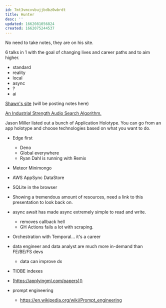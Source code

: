 ```yaml
---
id: 7mt3vmcvvbujjbdbz0wbrdt
title: Hunter
desc: ''
updated: 1662081056824
created: 1662075244537
---
```


No need to take notes, they are on his site.

6 talks in 1 with the goal of changing lives and career paths and to aim higher.

- standard
- reality
- local
- async
- ?
- ai

[Shawn's site](https://dx.tips/)
(will be posting notes here)

[An Industrial Strength Audio Search Algorithm.](https://www.researchgate.net/publication/220723446_An_Industrial_Strength_Audio_Search_Algorithm)

Jason Miller listed out a bunch of Application Holotype.  You can go from an app holotype and choose technologies based on what you want to do.



- Edge first
    - Deno
    - Global everywhere
    - Ryan Dahl is running with Remix
- Meteor Minimongo
- AWS AppSync DataStore
- SQLite in the browser
- Showing a tremendous amount of resources, need a link to this presentation to look back on.
- async await has made async extremely simple to read and write.
    - removes callback hell
    - GH Actions fails a lot with scraping.
- Orchestration with Temporal... it's a career
- data engineer and data analyst are much more in-demand than FE/BE/FS devs
    - data can improve dx
- TIOBE indexes

- [https://applyingml.com/papers]()
- prompt engineering
    - https://en.wikipedia.org/wiki/Prompt_engineering








